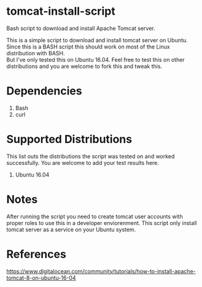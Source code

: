 # tomcat-install-script
Bash script to download and install Apache Tomcat server.  

This is a simple script to download and install tomcat server on Ubuntu.  
Since this is a BASH script this should work on most of the Linux distribution with BASH.  
But I've only tested this on Ubuntu 16.04. Feel free to test this on other distributions and you are welcome to fork this and
tweak this.

# Dependencies

1. Bash
2. curl

# Supported Distributions

This list outs the distributions the script was tested on and worked successfully. You are welcome to add your test results here.

1. Ubuntu 16.04

# Notes

After running the script you need to create tomcat user accounts with proper roles to use this in a developer enviorenment. This script only install tomcat server as a service on your Ubuntu system.

# References
https://www.digitalocean.com/community/tutorials/how-to-install-apache-tomcat-8-on-ubuntu-16-04

